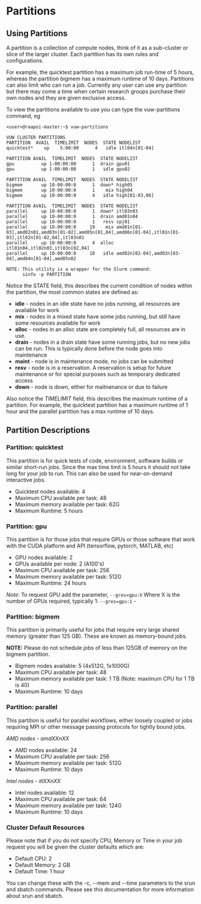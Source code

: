 # Partitions
## Using Partitions

A partition is a collection of compute nodes, think of it as a sub-cluster or
slice of the larger cluster.  Each partition has its own rules and
configurations.  

For example, the quicktest partition has a maximum job run-time of 5 hours, whereas the partition
bigmem has a maximum runtime of 10 days.  Partitions can also
limit who can run a job.  Currently any user can use any partition but there
may come a time when certain research groups purchase their own nodes and they are
given exclusive access.

To view the partitions available to use you can type the vuw-partitions
command, eg

```
<user>@raapoi-master:~$ vuw-partitions 

VUW CLUSTER PARTITIONS
PARTITION  AVAIL  TIMELIMIT  NODES  STATE NODELIST
quicktest*    up    5:00:00      4   idle itl04n[01-04]

PARTITION AVAIL  TIMELIMIT  NODES  STATE NODELIST
gpu          up 1-00:00:00      1  drain gpu01
gpu          up 1-00:00:00      1   idle gpu02

PARTITION AVAIL  TIMELIMIT  NODES  STATE NODELIST
bigmem       up 10-00:00:0      1  down* high05
bigmem       up 10-00:00:0      1    mix high04
bigmem       up 10-00:00:0      4   idle high[01-03,06]

PARTITION AVAIL  TIMELIMIT  NODES  STATE NODELIST
parallel     up 10-00:00:0      1  down* itl03n03
parallel     up 10-00:00:0      1  drain amd01n04
parallel     up 10-00:00:0      1   resv spj01
parallel     up 10-00:00:0     19    mix amd01n[01-03],amd02n01,amd03n[01-02],amd05n[01,04],amd06n[01-04],itl01n[01-03],itl02n[01-02,04],itl03n01
parallel     up 10-00:00:0      4  alloc itl01n04,itl02n03,itl03n[02,04]
parallel     up 10-00:00:0     10   idle amd02n[02-04],amd03n[03-04],amd04n[01-04],amd05n02

NOTE: This utility is a wrapper for the Slurm command:
      sinfo -p PARTITION

```      

Notice the STATE field, this describes the current condition of nodes within the
partition, the most common states are defined as:

* __idle__ - nodes in an idle state have no jobs running, all resources are available
for work
* __mix__ - nodes in a mixed state have some jobs running, but still have some
resources available for work
* __alloc__ - nodes in an alloc state are completely full, all resources are in use.
* __drain__ - nodes in a drain state have some running jobs, but no new jobs can be
run.  This is typically done before the node goes into maintenance
* __maint__ - node is in maintenance mode, no jobs can be submitted
* __resv__ - node is in a reservation.  A reservation is setup for future maintenance
or for special purposes such as temporary dedicated access
* __down__ - node is down, either for maitnenance or due to failure

Also notice the _TIMELIMIT_ field, this describes the maximum runtime of a
partition.  For example, the quicktest partition has a maximum runtime of 1
hour and the parallel partition has a max runtime of 10 days.

## Partition Descriptions

### Partition: quicktest

This partition is for quick tests of code, environment, software builds or
similar short-run jobs.  Since the max time limit is 5 hours it should not take
long for your job to run.  This can also be used for near-on-demand interactive
jobs.

* Quicktest nodes available: 4
* Maximum CPU available per task: 48
* Maximum memory available per task: 62G
* Maximum Runtime: 5 hours

### Partition: gpu

This partition is for those jobs that require GPUs or those software that work with the CUDA platform and API (tensorflow, pytorch, MATLAB, etc)

* GPU nodes available: 2
* GPUs available per node: 2 (A100's)
* Maximum CPU available per task: 256
* Maximum memory available per task: 512G
* Maximum Runtime: 24 hours

_Note_:  To request GPU add the parameter, `--gres=gpu:X`  Where X is the number of GPUs required, typically 1:  `--gres=gpu:1` -

### Partition: bigmem

This partition is primarily useful for jobs that require very large shared
memory (greater than 125 GB).  These are known as memory-bound jobs.

__NOTE:__ Please do not schedule jobs of less than 125GB of memory on the bigmem partition.

* Bigmem nodes available: 5 (4x512G, 1x1000G)
* Maximum CPU available per task: 48
* Maximum memory available per task: 1 TB (Note: maximum CPU for 1 TB is 40)
* Maximum Runtime: 10 days

### Partition: parallel

This partition is useful for parallel workflows, either loosely coupled or jobs
requiring MPI or other message passing protocols for tightly bound jobs.

*AMD nodes - amdXXnXX*

* AMD nodes available: 24
* Maximum CPU available per task: 256
* Maximum memory available per task: 512G
* Maximum Runtime: 10 days

*Intel nodes - itlXXnXX*

* Intel nodes available: 12
* Maximum CPU available per task: 64
* Maximum memory available per task: 124G
* Maximum Runtime: 10 days

### Cluster Default Resources

Please note that if you do not specify CPU, Memory or Time in your job request
you will be given the cluster defaults which are:

* Default CPU: 2
* Default Memory: 2 GB
* Default Time: 1 hour

You can change these with the -c, --mem and --time parameters to the srun and sbatch commands.  Please see this documentation for more information about srun and sbatch.
